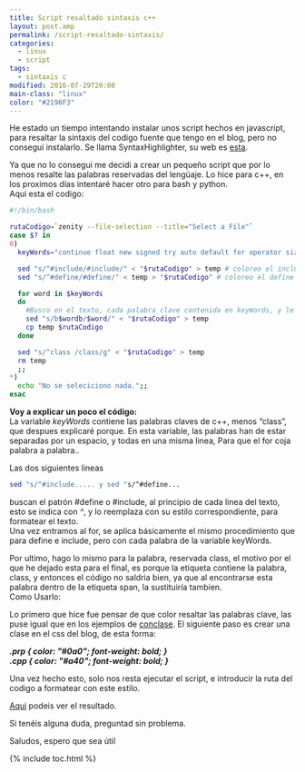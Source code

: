 ```yaml
---
title: Script resaltado sintaxis c++
layout: post.amp
permalink: /script-resaltado-sintaxis/
categories:
  - linux
  - script
tags:
  - sintaxis c
modified: 2016-07-29T20:00
main-class: "linux"
color: "#2196F3"
---
```


He estado un tiempo intentando instalar unos script hechos en javascript, para resaltar la sintaxis del codigo fuente que tengo en el blog, pero no conseguí instalarlo. Se llama SyntaxHighlighter, su web es <a href="http://alexgorbatchev.com/SyntaxHighlighter/" target="_blank">esta</a>.

Ya que no lo consegui me decidi a crear un pequeño script que por lo menos resalte las palabras reservadas del lengüaje. Lo hice para c++, en los proximos días intentaré hacer otro para bash y python.<br /> Aqui esta el codigo:

```bash
#!/bin/bash

rutaCodigo=`zenity --file-selection --title="Select a File"`
case $? in
0)
  keyWords="continue float new signed try auto default for operator sizeof typedef break delete friend private static union case do goto protected struct unsigned catch double if public switch virtual char else inline register template void enum int return this volatile const extern long short throw while bool cout cin using namespace"

  sed "s/^#include/#include/" < "$rutaCodigo" > temp # coloreo el include
  sed "s/^#define/#define/" < temp > "$rutaCodigo" # coloreo el define

  for word in $keyWords
  do
    #Busco en el texto, cada palabra clave contenida en keyWords, y le añado la etiqueta span
    sed "s/b$wordb/$word/" < "$rutaCodigo" > temp
    cp temp $rutaCodigo
  done

  sed "s/^class /class/g" < "$rutaCodigo" > temp
  rm temp
  ;;
*)
  echo "No se seleciciono nada.";;
esac
```


<b>Voy a explicar un poco el código:</b><br /> La variable <em>keyWords</em> contiene las palabras claves de c++, menos &#8220;class&#8221;, que despues explicaré porque. En esta variable, las palabras han de estar separadas por un espacio, y todas en una misma linea, Para que el for coja palabra a palabra..

Las dos siguientes lineas

```bash
sed "s/^#include..... y sed "s/^#define...
```

  </p><p>
    buscan el patrón #define o #include, al principio de cada linea del texto, esto se indica con <em>^</em>, y lo reemplaza con su estilo correspondiente, para formatear el texto.<br /> Una vez entramos al for, se aplica básicamente el mismo procedimiento que para define e include, pero con cada palabra de la variable keyWords.
  </p>
<p>
    Por ultimo, hago lo mismo para la palabra, reservada class, el motivo por el que he dejado esta para el final, es porque la etiqueta <span class...="class..."> contiene la palabra, class, y entonces el código no saldria bien, ya que al encontrarse esta palabra dentro de la etiqueta span, la sustituiría tambien.<br /> Como Usarlo:
  </span></p>
<p>
    Lo primero que hice fue pensar de que color resaltar las palabras clave, las puse igual que en los ejemplos de <a href="http://conclase.net/" target="_blank">conclase</a>. El siguiente paso es crear una clase en el css del blog, de esta forma:
  </p>
<p>
<b><i>.prp { color: "#0a0"; font-weight: bold; }<br /> .cpp { color: "#a40"; font-weight: bold; }</i></b>
</p>
<p>
    Una vez hecho esto, solo nos resta ejecutar el script, e introducir la ruta del codigo a formatear con este estilo.
  </p>
<p>
<a href="http://bashyc.blogspot.com/p/curso-c.html#ejercicio111" target="_blank">Aqui</a> podeis ver el resultado.
  </p>
<p>
    Si tenéis alguna duda, preguntad sin problema.
  </p>
<p>
    Saludos, espero que sea útil<br />
</p>



{% include toc.html %}
